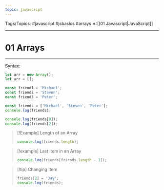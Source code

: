 ```yaml
---
topic: javascript
---
```

Tags/Topics: #javascript #jsbasics #arrays
∗:[[01 Javascript|JavaScript]] 

---
# 01 Arrays

--- 
Syntax:
```javascript
let arr = new Array();
let arr = [];
```


```javascript
const friend1 = 'Michael';
const friend2 = 'Steven';
const friend3 = 'Peter';

const friends = ['Michael', 'Steven', 'Peter'];
console.log(friends);

console.log(friends[0]);
console.log(friends[2]);
```

>[!Example] Length of an Array
>```javascript
>console.log(friends.length);
>```

>[!example] Last item in an Array
>```javascript
>console.log(friends[friends.length - 1]);
>```

>[!tip] Changing Item
>```javascript
>friends[2] = 'Jay';
>console.log(friends);
>```


```javascript

```